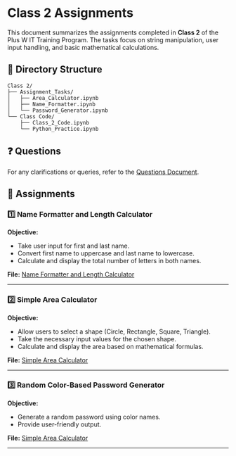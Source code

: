 # Class 2 Assignments

This document summarizes the assignments completed in **Class 2** of the Plus W IT Training Program. The tasks focus on string manipulation, user input handling, and basic mathematical calculations.

## 📂 Directory Structure
```
Class 2/
├── Assignment_Tasks/
│   ├── Area_Calculator.ipynb
│   ├── Name_Formatter.ipynb
│   └── Password_Generator.ipynb
└── Class Code/
    ├── Class_2_Code.ipynb
    └── Python_Practice.ipynb
```

## ❓ Questions
For any clarifications or queries, refer to the [Questions Document](./Assignment_Class2.pdf).

## 📌 Assignments

### 1️⃣ Name Formatter and Length Calculator
**Objective:**
- Take user input for first and last name.
- Convert first name to uppercase and last name to lowercase.
- Calculate and display the total number of letters in both names.

**File:** [Name Formatter and Length Calculator](./Assignment_Tasks/Name_Formatter.ipynb)

---

### 2️⃣ Simple Area Calculator
**Objective:**
- Allow users to select a shape (Circle, Rectangle, Square, Triangle).
- Take the necessary input values for the chosen shape.
- Calculate and display the area based on mathematical formulas.

**File:** [Simple Area Calculator](./Assignment_Tasks/Area_Calculator.ipynb)

---

### 3️⃣ Random Color-Based Password Generator
**Objective:**
- Generate a random password using color names.
- Provide user-friendly output.

**File:** [Simple Area Calculator](./Assignment_Tasks/Password_Generator.ipynb)

---